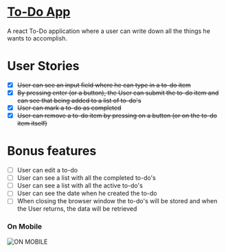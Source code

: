 # [To-Do App](xorj.github.io/todo-app/)

A react To-Do application where a user can write down all the things he wants to accomplish.

# User Stories
 - [x] ~~User can see an input field where he can type in a to-do item~~
 - [x] ~~By pressing enter (or a button), the User can submit the to-do item and can see that being added to a list of to-do's~~
 - [x] ~~User can mark a to-do as completed~~
 - [x] ~~User can remove a to-do item by pressing on a button (or on the to-do item itself)~~
 
# Bonus features
- [ ] User can edit a to-do
- [ ] User can see a list with all the completed to-do's
- [ ] User can see a list with all the active to-do's
- [ ] User can see the date when he created the to-do
- [ ] When closing the browser window the to-do's will be stored and when the User returns, the data will be retrieved

### On Mobile

![ON MOBILE](https://user-images.githubusercontent.com/61337156/90245769-ad319080-de09-11ea-9c98-0cc1a447874d.png)
